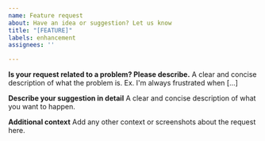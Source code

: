 ```yaml
---
name: Feature request
about: Have an idea or suggestion? Let us know
title: "[FEATURE]"
labels: enhancement
assignees: ''

---
```


**Is your request related to a problem? Please describe.**
A clear and concise description of what the problem is. Ex. I'm always frustrated when [...]

**Describe your suggestion in detail**
A clear and concise description of what you want to happen.

**Additional context**
Add any other context or screenshots about the request here.
